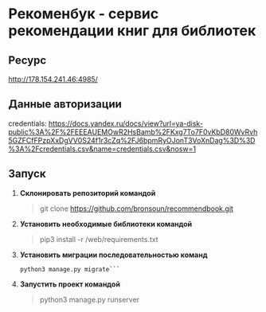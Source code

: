 # Рекоменбук - сервис рекомендации книг для библиотек
## Ресурс
http://178.154.241.46:4985/
## Данные авторизации
credentials: https://docs.yandex.ru/docs/view?url=ya-disk-public%3A%2F%2FEEEAUEMOwR2HsBamb%2FKxg7To7F0vKbD80WvRvh5GZFCfFPzpXxDgVV0S24f1r3cZq%2FJ6bpmRyOJonT3VoXnDag%3D%3D%3A%2Fcredentials.csv&name=credentials.csv&nosw=1

## Запуск
1. **Склонировать репозиторий командой**
   > git clone https://github.com/bronsoun/recommendbook.git
4. **Установить необходимые библиотеки командой**
   > pip3 install -r /web/requirements.txt
6. **Установить миграции последовательностью команд**
    ```python3 manage.py makemigrations
    python3 manage.py migrate```
8. **Запустить проект командой**
   > python3 manage.py runserver
